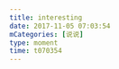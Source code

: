 ```yaml
---
title: interesting
date: 2017-11-05 07:03:54
mCategories: [说说]
type: moment
time: t070354
---
```


<div id="pics-20171105070354"></div>

<script src="/lib/moment/pics.js"></script>
<script>
var data = [
    {"link": "2017-11-05_000000.jpeg", "type": "shuoshuo"},
    {"link": "2017-11-05_000001.jpeg", "type": "shuoshuo"}
];
picsRender(data, "pics-20171105070354");
</script>
